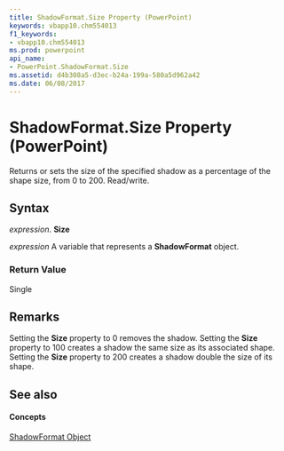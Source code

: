 ```yaml
---
title: ShadowFormat.Size Property (PowerPoint)
keywords: vbapp10.chm554013
f1_keywords:
- vbapp10.chm554013
ms.prod: powerpoint
api_name:
- PowerPoint.ShadowFormat.Size
ms.assetid: d4b308a5-d3ec-b24a-199a-580a5d962a42
ms.date: 06/08/2017
---
```



# ShadowFormat.Size Property (PowerPoint)

Returns or sets the size of the specified shadow as a percentage of the shape size, from 0 to 200. Read/write.


## Syntax

 _expression_. **Size**

 _expression_ A variable that represents a **ShadowFormat** object.


### Return Value

Single


## Remarks

Setting the **Size** property to 0 removes the shadow. Setting the **Size** property to 100 creates a shadow the same size as its associated shape. Setting the **Size** property to 200 creates a shadow double the size of its shape.


## See also


#### Concepts


[ShadowFormat Object](shadowformat-object-powerpoint.md)

